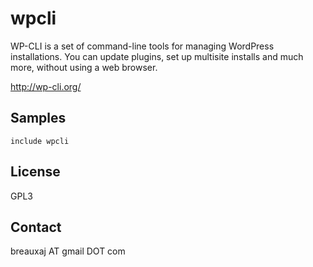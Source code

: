 wpcli
=====

WP-CLI is a set of command-line tools for managing WordPress installations. You
can update plugins, set up multisite installs and much more, without using a web
browser.

http://wp-cli.org/

Samples
-------
```
include wpcli
```

License
-------
GPL3

Contact
-------
breauxaj AT gmail DOT com
